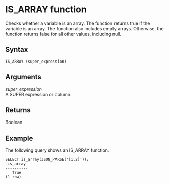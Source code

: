 # IS\_ARRAY function<a name="r_is_array"></a>

Checks whether a variable is an array\. The function returns true if the variable is an array\. The function also includes empty arrays\. Otherwise, the function returns false for all other values, including null\.

## Syntax<a name="r_is_array-synopsis"></a>

```
IS_ARRAY (super_expression)
```

## Arguments<a name="r_is_array-arguments"></a>

*super\_expression*  
A SUPER expression or column\.

## Returns<a name="r_is_array-returns"></a>

Boolean

## Example<a name="r_is_array_example"></a>

The following query shows an IS\_ARRAY function\.

```
SELECT is_array(JSON_PARSE('[1,2]'));
 is_array
----------
   True
(1 row)
```